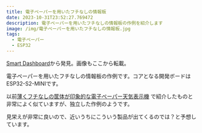 ```yaml
---
title: 電子ペーパーを用いたフチなしの情報板
date: 2023-10-31T23:52:27.769472
description: 電子ペーパーを用いたフチなしの情報板の作例を紹介します
image: /img/電子ペーパーを用いたフチなしの情報板.jpg
tags:
  - 電子ペーパー
  - ESP32
---
```

[Smart Dashboard](https://hackaday.io/project/193360-smart-dashboard)から発見。画像もここから転載。

電子ペーパーを用いたフチなしの情報板の作例です。コアとなる開発ボードはESP32-S2-MINIです。

以前[薄くフチなしの筐体が印象的な電子ペーパー天気表示機](../../post/%E8%96%84%E3%81%8F%E3%83%95%E3%83%81%E3%81%AA%E3%81%97%E3%81%AE%E7%AD%90%E4%BD%93%E3%81%8C%E5%8D%B0%E8%B1%A1%E7%9A%84%E3%81%AA%E9%9B%BB%E5%AD%90%E3%83%9A%E3%83%BC%E3%83%91%E3%83%BC%E5%A4%A9%E6%B0%97%E8%A1%A8%E7%A4%BA%E6%A9%9F/) で紹介したものと非常によく似ていますが、独立した作例のようです。

見栄えが非常に良いので、近いうちにこういう製品が出てくるのでは？と予想しています。


